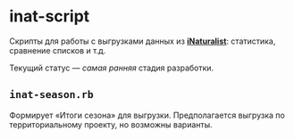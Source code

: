 # inat-script

Скрипты для работы с выгрузками данных из **[iNaturalist][inat]**: статистика, сравнение списков и т.д.

Текущий статус — *самая ранняя* стадия разработки.

## `inat-season.rb`

Формирует «Итоги сезона» для выгрузки. Предполагается выгрузка по территориальному проекту, но возможны
варианты.


[inat]: https://www.inaturalist.org/ "iNaturalist"
